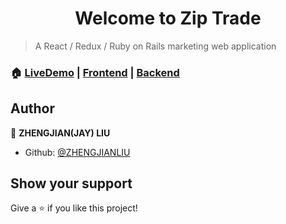 <h1 align="center" color="lightgrey">Welcome to Zip Trade</h1>


> A React / Redux / Ruby on Rails marketing web application

### 🏠 [LiveDemo](https://ziptrade.netlify.app/) | [Frontend](https://github.com/zhengjianliu/ziptrade-frontend) | [Backend](https://github.com/zhengjianliu/ziptrade-backend)

## Author

👤 **ZHENGJIAN(JAY) LIU**

-   Github: [@ZHENGJIANLIU](https://github.com/zhengjianliu)

## Show your support

Give a ⭐️ if you like this project!
